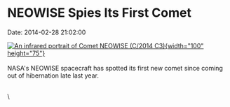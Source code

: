 NEOWISE Spies Its First Comet
=============================

Date: 2014-02-28 21:02:00

[![An infrared portrait of Comet NEOWISE (C/2014
C3)](http://www.jpl.nasa.gov/images/wise/20140228/pia18032-226.jpg){width="100"
height="75"}](http://www.jpl.nasa.gov/news/news.cfm?release=2014-067&rn=news.xml&rst=4065)\
\
NASA\'s NEOWISE spacecraft has spotted its first new comet since coming
out of hibernation late last year.

\
\
